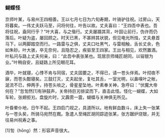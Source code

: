 <script type="text/javascript">
    var head = document.getElementsByTagName('head')[0];
    cssURL = '/public/article_1.css';
    linkTag = document.createElement('link');
    linkTag.href = cssURL;
    linkTag.setAttribute('type','text/css');
    linkTag.setAttribute('rel','stylesheet');
    head.appendChild(linkTag);
</script>
### 蝴蝶怪

京师叶某，与易州王四相善。王以七月七日为六旬寿期，叶骑驴往祝。过房山，天将暮矣。一伟丈夫跃马至，问将何往，叶告以故。丈夫喜曰：“王四吾中表也。吾将往祝，盍同行乎？”叶大喜，与之偕行。丈夫屡蹑其背，叶固让前行，伪许而仍落后。叶疑为盗，屡回顾之。时天已黑，不甚辨其状貌，但见电光所烛，丈夫悬首马下，以两脚踏空而行。一路雷与之俱，丈夫口吐黑气，与雷相触，舌长丈余，色如朱砂。叶大骇，卒无奈何，且隐忍之，疾驱至王四家。王出与相见，欢然置酒。叶私问与路上丈夫何亲，曰：“此吾中表张某也。现居京师绳匠胡同，以镕银为业。”叶稍自安，且疑路上所见眼花耳。

酒毕，叶就寝，心悸不肯与同宿，丈夫固要之，不得已，请一苍头伴焉。叶彻夜不寐，而苍头酣寝矣。三鼓灯灭，丈夫起坐，复吐其舌，一室光明，以鼻嗅叶之帐，涎流不已，伸两手，持苍头啖之，骨星星坠地。叶素奉关神，急呼曰：“伏魔大帝何在？”忽訇然[1]有钟鼓声，关帝持巨刃排梁而下，直击此怪。怪化一蝴蝶，大如车轮，张翅拒刃。盘旋片时，又霹雳一震，蝴蝶与关神俱无所见。

叶昏晕仆地，日午不起。王四启门视之，具道所以。地有鲜血数斗，床上失一张某与一苍头矣，所骑马宛然在厩。急遣人至绳匠胡同踪迹张某，张方踞炉烧银，并无往易州祝寿之事。

[1]訇（hōng）然：形容声音很大。

